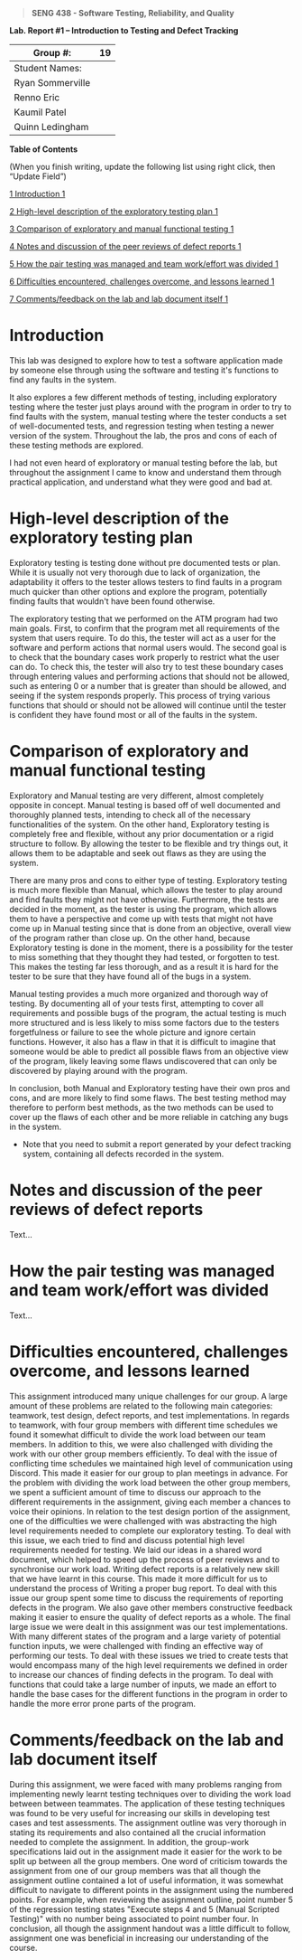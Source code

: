 >   **SENG 438 - Software Testing, Reliability, and Quality**

**Lab. Report \#1 – Introduction to Testing and Defect Tracking**

| Group \#:       |19 |
|-----------------|---|
| Student Names:  |   |
| Ryan Sommerville|   |
| Renno Eric      |   |
| Kaumil Patel    |   |
| Quinn Ledingham |   |

**Table of Contents**

(When you finish writing, update the following list using right click, then
“Update Field”)

[1 Introduction	1](#_Toc439194677)

[2 High-level description of the exploratory testing plan	1](#_Toc439194678)

[3 Comparison of exploratory and manual functional testing	1](#_Toc439194679)

[4 Notes and discussion of the peer reviews of defect reports	1](#_Toc439194680)

[5 How the pair testing was managed and team work/effort was
divided	1](#_Toc439194681)

[6 Difficulties encountered, challenges overcome, and lessons
learned	1](#_Toc439194682)

[7 Comments/feedback on the lab and lab document itself	1](#_Toc439194683)

# Introduction


This lab was designed to explore how to test a software application made by someone else
through using the software and testing it's functions to find any faults in the system.

It also explores a few different methods of testing, including exploratory testing where
the tester just plays around with the program in order to try to find faults with the system,
manual testing where the tester conducts a set of well-documented tests, and regression testing
when testing a newer version of the system. Throughout the lab, the pros and cons of each of
these testing methods are explored. 

I had not even heard of exploratory or manual testing
before the lab, but throughout the assignment I came to know and understand them through
practical application, and understand what they were good and bad at.

# High-level description of the exploratory testing plan

Exploratory testing is testing done without pre documented tests or plan. While it
is usually not very thorough due to lack of organization, the adaptability it offers
to the tester allows testers to find faults in a program much quicker than other options
and explore the program, potentially finding faults that wouldn't have been found otherwise.

The exploratory testing that we performed on the ATM program had two main goals. First, to
confirm that the program met all requirements of the system that users require. To do this,
the tester will act as a user for the software and perform actions that normal users would.
The second goal is to check that the boundary cases work properly to restrict what the user
can do. To check this, the tester will also try to test these boundary cases through entering
values and performing actions that should not be allowed, such as entering 0 or a number that
is greater than should be allowed, and seeing if the system responds properly. This process
of trying various functions that should or should not be allowed will continue until the
tester is confident they have found most or all of the faults in the system.

# Comparison of exploratory and manual functional testing

Exploratory and Manual testing are very different, almost completely opposite in concept.
Manual testing is based off of well documented and thoroughly planned tests, intending to
check all of the necessary functionalities of the system. On the other hand, Exploratory
testing is completely free and flexible, without any prior documentation or a rigid structure
to follow. By allowing the tester to be flexible and try things out, it allows them to be 
adaptable and seek out flaws as they are using the system.

There are many pros and cons to either type of testing. Exploratory testing is much more
flexible than Manual, which allows the tester to play around and find faults they might
not have otherwise. Furthermore, the tests are decided in the moment, as the tester is
using the program, which allows them to have a perspective and come up with tests that
might not have come up in Manual testing since that is done from an objective, overall
view of the program rather than close up. On the other hand, because Exploratory testing
is done in the moment, there is a possibility for the tester to miss something that they
thought they had tested, or forgotten to test. This makes the testing far less thorough,
and as a result it is hard for the tester to be sure that they have found all of the bugs
in a system.

Manual testing provides a much more organized and thorough way of testing. By documenting
all of your tests first, attempting to cover all requirements and possible bugs of the program,
the actual testing is much more structured and is less likely to miss some factors due to the
testers forgetfulness or failure to see the whole picture and ignore certain functions. However,
it also has a flaw in that it is difficult to imagine that someone would be able to predict all
possible flaws from an objective view of the program, likely leaving some flaws undiscovered that
can only be discovered by playing around with the program.

In conclusion, both Manual and Exploratory testing have their own pros and cons, and are more
likely to find some flaws. The best testing method may therefore to perform best methods, as
the two methods can be used to cover up the flaws of each other and be more reliable in catching
any bugs in the system.

-   Note that you need to submit a report generated by your defect tracking
    system, containing all defects recorded in the system.

# Notes and discussion of the peer reviews of defect reports

Text…

# How the pair testing was managed and team work/effort was divided 

Text…

# Difficulties encountered, challenges overcome, and lessons learned

This assignment introduced many unique challenges for our group. A large amount of these problems are 
related to the following main categories: teamwork, test design, defect reports, and test implementations. 
In regards to teamwork, with four group members with different time schedules we found it somewhat difficult 
to divide the work load between our team members. In addition to this, we were also challenged with dividing the 
work with our other group members efficiently. To deal with the issue of conflicting time schedules we maintained 
high level of communication using Discord. This made it easier for our group to plan meetings in advance. For the problem 
with dividing the work load between the other group members, we spent a sufficient amount of time to discuss our 
approach to the different requirements in the assignment, giving each member a chances to voice their opinions. In relation 
to the test design portion of the assignment, one of the difficulties we were challenged with was abstracting the high level 
requirements needed to complete our exploratory testing. To deal with this issue, we each tried to find and discuss potential
high level requirements needed for testing. We laid our ideas in a shared word document, which helped to speed up the process 
of peer reviews and to synchronise our work load. Writing defect reports is a relatively new skill that we have learnt in this 
course. This made it more difficult for us to understand the process of Writing a proper bug report. To deal with this issue 
our group spent some time to discuss the requirements of reporting defects in the program. We also gave other members constructive 
feedback making it easier to ensure the quality of defect reports as a whole. The final large issue we were dealt in this assignment 
was our test implementations. With many different states of the program and a large variety of potential function inputs, we were 
challenged with finding an effective way of performing our tests. To deal with these issues we tried to create tests that would 
encompass many of the high level requirements we defined in order to increase our chances of finding defects in the program. To deal with 
functions that could take a large number of inputs, we made an effort to handle the base cases for the different functions in the program 
in order to handle the more error prone parts of the program.



# Comments/feedback on the lab and lab document itself

During this assignment, we were faced with many problems ranging from implementing newly learnt testing techniques over to dividing 
the work load between between teammates. The application of these testing techniques was found to be very useful for increasing our skills
in developing test cases and test assessments. The assignment outline was very thorough in stating its requirements and also contained 
all the crucial information needed to complete the assignment. In addition, the group-work specifications laid out in the assignment 
made it easier for the work to be split up between all the group members. One word of criticism towards the assignment from one of our group members 
was that all though the assignment outline contained a lot of useful information, it was somewhat difficult to navigate to different points 
in the assignment using the numbered points. For example, when reviewing the assignment outline, point number 5 of the regression testing 
states "Execute steps 4 and 5 (Manual Scripted Testing)" with no number being associated to point number four. In conclusion, all though the 
assignment handout was a little difficult to follow, assignment one was beneficial in increasing our understanding of the course. 

